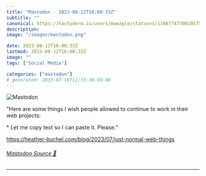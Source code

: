 ```yaml
---
title: "Mastodon - 2023-08-12T16:00:33Z"
subtitle: ""
canonical: https://hachyderm.io/users/mweagle/statuses/110877477001057582
description:
image: "/images/mastodon.png"

date: 2023-08-12T16:00:33Z
lastmod: 2023-08-12T16:00:33Z
image: ""
tags: ["Social Media"]

categories: ["mastodon"]
# generated: 2025-03-16T12:33:30-04:00
---
```

![Mastodon](/images/mastodon.png)

<p>&quot;Here are some things I wish people allowed to continue to work in their web projects:</p><p> * Let me copy text so I can paste it. Please.”</p><p><a href="https://heather-buchel.com/blog/2023/07/just-normal-web-things" target="_blank" rel="nofollow noopener noreferrer" translate="no"><span class="invisible">https://</span><span class="ellipsis">heather-buchel.com/blog/2023/0</span><span class="invisible">7/just-normal-web-things</span></a></p>


###### [Mastodon Source 🐘](https://hachyderm.io/@mweagle/110877477001057582)

___
